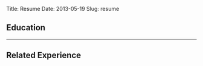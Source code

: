 Title: Resume
Date: 2013-05-19
Slug: resume

Education
---------
-----------------------


Related Experience
------------------
